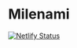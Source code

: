 # Milenami
[![Netlify Status](https://api.netlify.com/api/v1/badges/f9fd47b9-3dc8-4f94-9c84-d030ab356b98/deploy-status)](https://app.netlify.com/projects/milenami/deploys)
